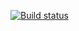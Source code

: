[![Build status](https://ci.appveyor.com/api/projects/status/v6syqq64cu2iwnsg?svg=true)](https://ci.appveyor.com/project/DenisNPLS/selenide)
